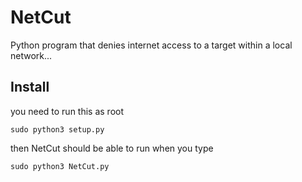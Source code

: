 # NetCut
Python program that denies internet access to a target within a local network...

## Install
you need to run this as root
```
sudo python3 setup.py
```
then NetCut should be able to run when you type
```
sudo python3 NetCut.py
```
